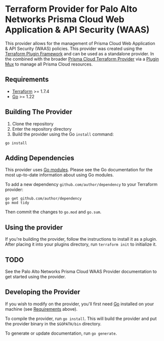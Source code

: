 # Terraform Provider for Palo Alto Networks Prisma Cloud Web Application & API Security (WAAS)

This provider allows for the management of Prisma Cloud Web Application & API Security (WAAS) policies. This provider was created using the [Terraform Plugin Framework](https://github.com/hashicorp/terraform-plugin-framework) and can be used as a standalone provider. In the  combined with the broader [Prisma Cloud Terraform Provider](https://github.com/PaloAltoNetworks/terraform-provider-prismacloud) via a [Plugin Mux](https://github.com/hashicorp/terraform-plugin-mux) to manage all Prisma Cloud resources.

## Requirements

- [Terraform](https://www.terraform.io/downloads.html) >= 1.7.4
- [Go](https://golang.org/doc/install) >= 1.22

## Building The Provider

1. Clone the repository
1. Enter the repository directory
1. Build the provider using the Go `install` command:

```shell
go install
```

## Adding Dependencies

This provider uses [Go modules](https://github.com/golang/go/wiki/Modules).
Please see the Go documentation for the most up-to-date information about using Go modules.

To add a new dependency `github.com/author/dependency` to your Terraform provider:

```shell
go get github.com/author/dependency
go mod tidy
```

Then commit the changes to `go.mod` and `go.sum`.

## Using the provider

If you're building the provider, follow the instructions to install it as a plugin. After placing it into your plugins directory, run `terraform init` to initialize it.

## TODO
See the Palo Alto Networks Prisma Cloud WAAS Provider documentation to get started using the provider.



## Developing the Provider

If you wish to modify on the provider, you'll first need [Go](http://www.golang.org) installed on your machine (see [Requirements](#requirements) above).

To compile the provider, run `go install`. This will build the provider and put the provider binary in the `$GOPATH/bin` directory.

To generate or update documentation, run `go generate`.
